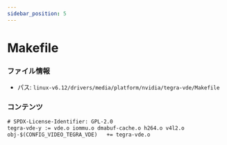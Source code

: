 ```yaml
---
sidebar_position: 5
---
```

# Makefile

### ファイル情報

- パス: `linux-v6.12/drivers/media/platform/nvidia/tegra-vde/Makefile`

### コンテンツ

```txt
# SPDX-License-Identifier: GPL-2.0
tegra-vde-y := vde.o iommu.o dmabuf-cache.o h264.o v4l2.o
obj-$(CONFIG_VIDEO_TEGRA_VDE)	+= tegra-vde.o

```
